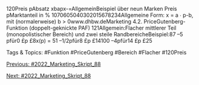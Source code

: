120Preis pAbsatz xbapx-=AllgemeinBeispiel über neun Marken
Preis pMarktanteil in %
1070605040302015678234Allgemeine Form: x = a ∙ p-b, mit (normalerweise) b > 0www.dhbw.deMarketing
4.2. PriceGutenberg-Funktion (doppelt-geknickte PAF)
121Allgemein:Flacher mittlerer Teil (monopolistischer Bereich) und zwei steile RandbereicheBeispiel:87 –5 pfür0 £p £8x(p) =  51 –1/2pfür8 £p £14100 –4pfür14 £p £25

   Tags & Topics:
   #Funktion
   #PriceGutenberg
   #Bereich
   #Flacher
   #120Preis

[Previous: #2022_Marketing_Skript_88](2022_Marketing_Skript_88.md)

[Next: #2022_Marketing_Skript_88](2022_Marketing_Skript_88.md)
